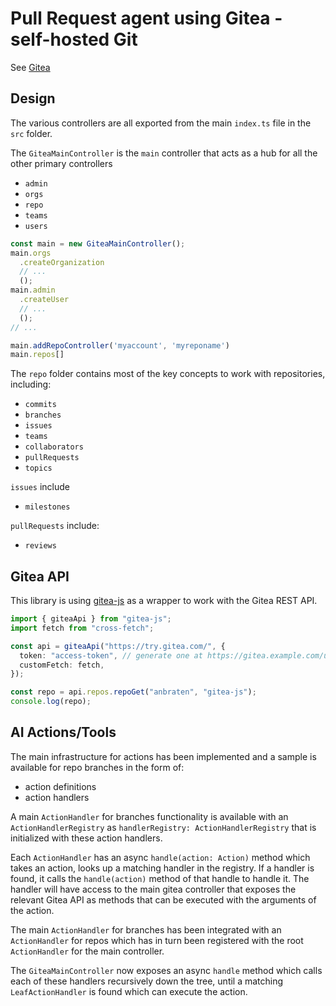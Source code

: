 # Pull Request agent using Gitea - self-hosted Git

See [Gitea](https://github.com/go-gitea/gitea)

## Design

The various controllers are all exported from the main `index.ts` file in the `src` folder.

The `GiteaMainController` is the `main` controller that acts as a hub for all the other primary controllers

- `admin`
- `orgs`
- `repo`
- `teams`
- `users`

```ts
const main = new GiteaMainController();
main.orgs
  .createOrganization
  // ...
  ();
main.admin
  .createUser
  // ...
  ();
// ...

main.addRepoController('myaccount', 'myreponame')
main.repos[]
```

The `repo` folder contains most of the key concepts to work with repositories, including:

- `commits`
- `branches`
- `issues`
- `teams`
- `collaborators`
- `pullRequests`
- `topics`

`issues` include

- `milestones`

`pullRequests` include:

- `reviews`

## Gitea API

This library is using [gitea-js](https://www.npmjs.com/package/gitea-js) as a wrapper to work with the Gitea REST API.

```ts
import { giteaApi } from "gitea-js";
import fetch from "cross-fetch";

const api = giteaApi("https://try.gitea.com/", {
  token: "access-token", // generate one at https://gitea.example.com/user/settings/applications
  customFetch: fetch,
});

const repo = api.repos.repoGet("anbraten", "gitea-js");
console.log(repo);
```

## AI Actions/Tools

The main infrastructure for actions has been implemented and a sample is available for repo branches in the form of:

- action definitions
- action handlers

A main `ActionHandler` for branches functionality is available with an `ActionHandlerRegistry` as `handlerRegistry: ActionHandlerRegistry` that is initialized with these action handlers.

Each `ActionHandler` has an async `handle(action: Action)` method which takes an action, looks up a matching handler in the registry. If a handler is found, it calls the `handle(action)` method of that handle to handle it. The handler will have access to the main gitea controller that exposes the relevant Gitea API as methods that can be executed with the arguments of the action.

The main `ActionHandler` for branches has been integrated with an `ActionHandler` for repos which has in turn been registered with the root `ActionHandler` for the main controller.

The `GiteaMainController` now exposes an async `handle` method which calls each of these handlers recursively down the tree, until a matching `LeafActionHandler` is found which can execute the action.
